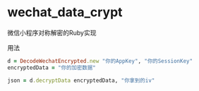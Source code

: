 # wechat_data_crypt
微信小程序对称解密的Ruby实现

用法

```ruby
d = DecodeWechatEncrypted.new "你的AppKey", "你的SessionKey"
encryptedData = "你的加密数据"

json = d.decryptData encryptedData, "你拿到的iv"
```
